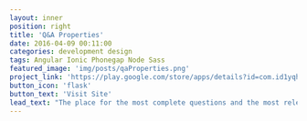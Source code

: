 ```yaml
---
layout: inner
position: right
title: 'Q&A Properties'
date: 2016-04-09 00:11:00
categories: development design
tags: Angular Ionic Phonegap Node Sass
featured_image: 'img/posts/qaProperties.png'
project_link: 'https://play.google.com/store/apps/details?id=com.id1yqh8rk1dig5sy1105waj&hl=en'
button_icon: 'flask'
button_text: 'Visit Site'
lead_text: "The place for the most complete questions and the most relevant answers when renting, buying, selling or looking to invest in properties in the UK. I built the backend with Meteor and the mobile app with Angular, Ionic and Phonegap for iOS and Android."
---
```

